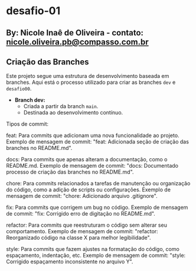 # desafio-01

## By: Nicole Inaê de Oliveira - contato: nicole.oliveira.pb@compasso.com.br

## Criação das Branches

Este projeto segue uma estrutura de desenvolvimento baseada em branches. Aqui está o processo utilizado para criar as branches `dev` e `desafio00`.

- **Branch dev:**
    - Criada a partir da branch `main`.
    - Destinada ao desenvolvimento contínuo.


Tipos de commit:

feat: Para commits que adicionam uma nova funcionalidade ao projeto.
Exemplo de mensagem de commit: "feat: Adicionada seção de criação das branches no README.md".

docs: Para commits que apenas alteram a documentação, como o README.md.
Exemplo de mensagem de commit: "docs: Documentado processo de criação das branches no README.md".

chore: Para commits relacionados a tarefas de manutenção ou organização do código, como a adição de scripts ou configurações.
Exemplo de mensagem de commit: "chore: Adicionado arquivo .gitignore".

fix: Para commits que corrigem um bug no código.
Exemplo de mensagem de commit: "fix: Corrigido erro de digitação no README.md".

refactor: Para commits que reestruturam o código sem alterar seu comportamento.
Exemplo de mensagem de commit: "refactor: Reorganizado código na classe X para melhor legibilidade".

style: Para commits que fazem ajustes na formatação do código, como espaçamento, indentação, etc.
Exemplo de mensagem de commit: "style: Corrigido espaçamento inconsistente no arquivo Y".
